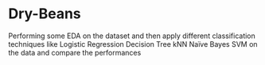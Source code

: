 # Dry-Beans
Performing some EDA on the dataset and then apply different classification techniques like 
Logistic Regression
Decision Tree
kNN
Naïve Bayes
SVM on the data and compare the performances
